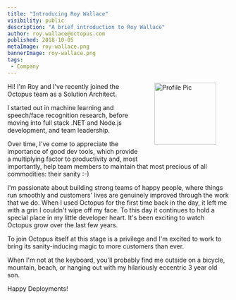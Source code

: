 ```yaml
---
title: "Introducing Roy Wallace"
visibility: public
description: "A brief introduction to Roy Wallace"
author: roy.wallace@octopus.com
published: 2018-10-05
metaImage: roy-wallace.png
bannerImage: roy-wallace.png
tags:
 - Company
---
```

<div style="float: right; margin: 30px; margin-top: 0">
<img alt="Profile Pic" src="https://i.octopus.com/site/team/roy-wallace.2.jpg" height="140" width="140" />
</div>

Hi! I'm Roy and I've recently joined the Octopus team as a Solution Architect. 

I started out in machine learning and speech/face recognition research, before moving into full stack .NET and Node.js development, and team leadership.

Over time, I've come to appreciate the importance of good dev tools, which provide a multiplying factor to productivity and, most importantly, help team members to maintain 
that most precious of all commodities: their sanity :-)

I'm passionate about building strong teams of happy people, where things run smoothly and customers' lives are genuinely improved through the work that we do.
When I used Octopus for the first time back in the day, it left me with a grin I couldn't wipe off my face.
To this day it continues to hold a special place in my little developer heart. It's been exciting to watch Octopus grow over the last few years.

To join Octopus itself at this stage is a privilege and I'm excited to work to bring its sanity-inducing magic to more customers than ever.

When I'm not at the keyboard, you'll probably find me outside on a bicycle, mountain, beach, or hanging out with my hilariously eccentric 3 year old son.

Happy Deployments!

